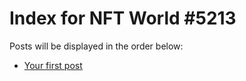 # Index for NFT World #5213
Posts will be displayed in the order below:

- [Your first post](./001-first.md)

